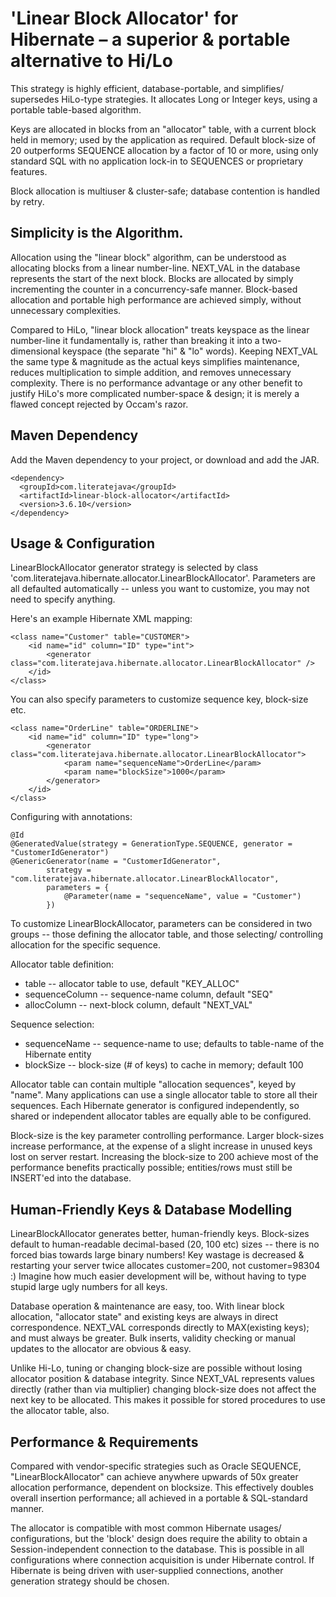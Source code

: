 'Linear Block Allocator' for Hibernate – a superior &amp; portable alternative to Hi/Lo
=========

This strategy is highly efficient, database-portable, and simplifies/ supersedes HiLo-type strategies. It allocates Long or Integer keys, using a portable table-based algorithm.

Keys are allocated in blocks from an "allocator" table, with a current block held in memory; used by the application as required. Default block-size of 20 outperforms SEQUENCE allocation by a factor of 10 or more, using only standard SQL with no application lock-in to SEQUENCES or proprietary features.

Block allocation is multiuser & cluster-safe; database contention is handled by retry. 

Simplicity is the Algorithm.
--------------

Allocation using the "linear block" algorithm, can be understood as allocating blocks from a linear number-line. NEXT_VAL in the database represents the start of the next block. Blocks are allocated by simply incrementing the counter in a concurrency-safe manner. Block-based allocation and portable high performance are achieved simply, without unnecessary complexities.

Compared to HiLo, "linear block allocation" treats keyspace as the linear number-line it fundamentally is, rather than breaking it into a two-dimensional keyspace (the separate "hi" & "lo" words). Keeping NEXT_VAL the same type & magnitude as the actual keys simplifies maintenance, reduces multiplication to simple addition, and removes unnecessary complexity. There is no performance advantage or any other benefit to justify HiLo's more complicated number-space & design; it is merely a flawed concept rejected by Occam's razor.

Maven Dependency
--------

Add the Maven dependency to your project, or download and add the JAR.

    <dependency>
      <groupId>com.literatejava</groupId>
      <artifactId>linear-block-allocator</artifactId>
      <version>3.6.10</version>
    </dependency>

Usage & Configuration
--------

LinearBlockAllocator generator strategy is selected by class 'com.literatejava.hibernate.allocator.LinearBlockAllocator'. Parameters are all defaulted automatically -- unless you want to customize, you may not need to specify anything.

Here's an example Hibernate XML mapping:

    <class name="Customer" table="CUSTOMER">
        <id name="id" column="ID" type="int">
            <generator class="com.literatejava.hibernate.allocator.LinearBlockAllocator" />
        </id>
    </class>

You can also specify parameters to customize sequence key, block-size etc.

    <class name="OrderLine" table="ORDERLINE">
        <id name="id" column="ID" type="long">
            <generator class="com.literatejava.hibernate.allocator.LinearBlockAllocator">
                <param name="sequenceName">OrderLine</param>
                <param name="blockSize">1000</param>
            </generator>
        </id>
    </class>

Configuring with annotations:

    @Id
    @GeneratedValue(strategy = GenerationType.SEQUENCE, generator = "CustomerIdGenerator")
    @GenericGenerator(name = "CustomerIdGenerator",
            strategy = "com.literatejava.hibernate.allocator.LinearBlockAllocator",
            parameters = {
                @Parameter(name = "sequenceName", value = "Customer")
            })

To customize LinearBlockAllocator, parameters can be considered in two groups -- those defining the allocator table, and those selecting/ controlling allocation for the specific sequence.

Allocator table definition:

- table -- allocator table to use, default "KEY_ALLOC"
- sequenceColumn -- sequence-name column, default "SEQ"
- allocColumn -- next-block column, default "NEXT_VAL"

Sequence selection:

- sequenceName -- sequence-name to use; defaults to table-name of the Hibernate entity
- blockSize -- block-size (# of keys) to cache in memory; default 100

Allocator table can contain multiple "allocation sequences", keyed by "name". Many applications can use a single allocator table to store all their sequences. Each Hibernate generator is configured independently, so shared or independent allocator tables are equally able to be configured.

Block-size is the key parameter controlling performance. Larger block-sizes increase performance, at the expense of a slight increase in unused keys lost on server restart. Increasing the block-size to 200 achieve most of the performance benefits practically possible; entities/rows must still be INSERT'ed into the database.

Human-Friendly Keys & Database Modelling
--------

LinearBlockAllocator generates better, human-friendly keys. Block-sizes default to human-readable decimal-based (20, 100 etc) sizes -- there is no forced bias towards large binary numbers! Key wastage is decreased & restarting your server twice allocates customer=200, not customer=98304 :) Imagine how much easier development will be, without having to type stupid large ugly numbers for all keys.

Database operation & maintenance are easy, too. With linear block allocation, "allocator state" and existing keys are always in direct correspondence. NEXT_VAL corresponds directly to MAX(existing keys); and must always be greater. Bulk inserts, validity checking or manual updates to the allocator are obvious & easy. 

Unlike Hi-Lo, tuning or changing block-size are possible without losing allocator position & database integrity. Since NEXT_VAL represents values directly (rather than via multiplier) changing block-size does not affect the next key to be allocated. This makes it possible for stored procedures to use the allocator table, also.


Performance & Requirements
------------

Compared with vendor-specific strategies such as Oracle SEQUENCE, "LinearBlockAllocator" can achieve anywhere upwards of 50x greater allocation performance, dependent on blocksize. This effectively doubles overall insertion performance; all achieved in a portable & SQL-standard manner.

The allocator is compatible with most common Hibernate usages/ configurations, but the 'block' design does require the ability to obtain a Session-independent connection to the database. This is possible in all configurations where connection acquisition is under Hibernate control. If Hibernate is being driven with user-supplied connections, another generation strategy should be chosen.
